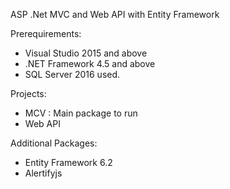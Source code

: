 ASP .Net MVC and Web API with Entity Framework

Prerequirements:
 - Visual Studio 2015 and above
 - .NET Framework 4.5 and above
 - SQL Server 2016 used.
 
 
 Projects:
 - MCV : Main package to run
 - Web API
 
 
 Additional Packages:
 - Entity Framework 6.2
 - Alertifyjs

